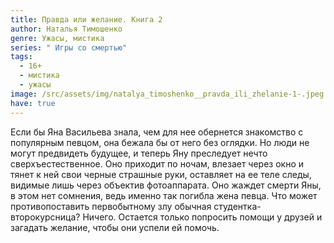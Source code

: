 ```yaml
---
title: Правда или желание. Книга 2
author: Наталья Тимошенко
genre: Ужасы, мистика
series: " Игры со смертью"
tags:
  - 16+
  - мистика
  - ужасы
image: /src/assets/img/natalya_timoshenko__pravda_ili_zhelanie-1-.jpeg
have: true
---
```

Если бы Яна Васильева знала, чем для нее обернется знакомство с популярным певцом, она бежала бы от него без оглядки. Но люди не могут предвидеть будущее, и теперь Яну преследует нечто сверхъестественное. Оно приходит по ночам, влезает через окно и тянет к ней свои черные страшные руки, оставляет на ее теле следы, видимые лишь через объектив фотоаппарата. Оно жаждет смерти Яны, в этом нет сомнения, ведь именно так погибла жена певца. Что может противопоставить первобытному злу обычная студентка-второкурсница? Ничего. Остается только попросить помощи у друзей и загадать желание, чтобы они успели ей помочь.
